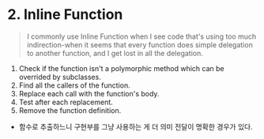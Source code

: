 # 2. Inline Function

> I commonly use Inline Function when I see code that's using too much indirection-when it seems that every function does simple delegation to another function, and I get lost in all the delegation.

1. Check if the function isn't a polymorphic method which can be overrided by subclasses.
2. Find all the callers of the function.
3. Replace each call with the function's body.
4. Test after each replacement.
5. Remove the function definition.

- 함수로 추출하느니 구현부를 그냥 사용하는 게 더 의미 전달이 명확한 경우가 있다.
